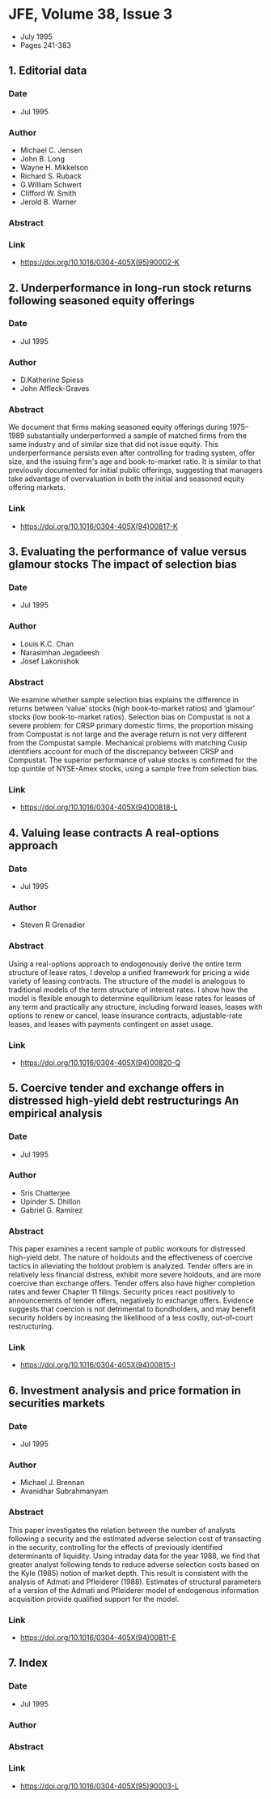 # JFE, Volume 38, Issue 3
- July 1995
- Pages 241-383

## 1. Editorial data
### Date
- Jul 1995
### Author
- Michael C. Jensen
- John B. Long
- Wayne H. Mikkelson
- Richard S. Ruback
- G.William Schwert
- Clifford W. Smith
- Jerold B. Warner
### Abstract

### Link
- https://doi.org/10.1016/0304-405X(95)90002-K

## 2. Underperformance in long-run stock returns following seasoned equity offerings
### Date
- Jul 1995
### Author
- D.Katherine Spiess
- John Affleck-Graves
### Abstract
We document that firms making seasoned equity offerings during 1975–1989 substantially underperformed a sample of matched firms from the same industry and of similar size that did not issue equity. This underperformance persists even after controlling for trading system, offer size, and the issuing firm's age and book-to-market ratio. It is similar to that previously documented for initial public offerings, suggesting that managers take advantage of overvaluation in both the initial and seasoned equity offering markets.
### Link
- https://doi.org/10.1016/0304-405X(94)00817-K

## 3. Evaluating the performance of value versus glamour stocks The impact of selection bias
### Date
- Jul 1995
### Author
- Louis K.C. Chan
- Narasimhan Jegadeesh
- Josef Lakonishok
### Abstract
We examine whether sample selection bias explains the difference in returns between ‘value’ stocks (high book-to-market ratios) and ‘glamour’ stocks (low book-to-market ratios). Selection bias on Compustat is not a severe problem: for CRSP primary domestic firms, the proportion missing from Compustat is not large and the average return is not very different from the Compustat sample. Mechanical problems with matching Cusip identifiers account for much of the discrepancy between CRSP and Compustat. The superior performance of value stocks is confirmed for the top quintile of NYSE-Amex stocks, using a sample free from selection bias.
### Link
- https://doi.org/10.1016/0304-405X(94)00818-L

## 4. Valuing lease contracts A real-options approach
### Date
- Jul 1995
### Author
- Steven R Grenadier
### Abstract
Using a real-options approach to endogenously derive the entire term structure of lease rates, I develop a unified framework for pricing a wide variety of leasing contracts. The structure of the model is analogous to traditional models of the term structure of interest rates. I show how the model is flexible enough to determine equilibrium lease rates for leases of any term and practically any structure, including forward leases, leases with options to renew or cancel, lease insurance contracts, adjustable-rate leases, and leases with payments contingent on asset usage.
### Link
- https://doi.org/10.1016/0304-405X(94)00820-Q

## 5. Coercive tender and exchange offers in distressed high-yield debt restructurings An empirical analysis
### Date
- Jul 1995
### Author
- Sris Chatterjee
- Upinder S. Dhillon
- Gabriel G. Ramírez
### Abstract
This paper examines a recent sample of public workouts for distressed high-yield debt. The nature of holdouts and the effectiveness of coercive tactics in alleviating the holdout problem is analyzed. Tender offers are in relatively less financial distress, exhibit more severe holdouts, and are more coercive than exchange offers. Tender offers also have higher completion rates and fewer Chapter 11 filings. Security prices react positively to announcements of tender offers, negatively to exchange offers. Evidence suggests that coercion is not detrimental to bondholders, and may benefit security holders by increasing the likelihood of a less costly, out-of-court restructuring.
### Link
- https://doi.org/10.1016/0304-405X(94)00815-I

## 6. Investment analysis and price formation in securities markets
### Date
- Jul 1995
### Author
- Michael J. Brennan
- Avanidhar Subrahmanyam
### Abstract
This paper investigates the relation between the number of analysts following a security and the estimated adverse selection cost of transacting in the security, controlling for the effects of previously identified determinants of liquidity. Using intraday data for the year 1988, we find that greater analyst following tends to reduce adverse selection costs based on the Kyle (1985) notion of market depth. This result is consistent with the analysis of Admati and Pfleiderer (1988). Estimates of structural parameters of a version of the Admati and Pfleiderer model of endogenous information acquisition provide qualified support for the model.
### Link
- https://doi.org/10.1016/0304-405X(94)00811-E

## 7. Index
### Date
- Jul 1995
### Author
### Abstract

### Link
- https://doi.org/10.1016/0304-405X(95)90003-L

